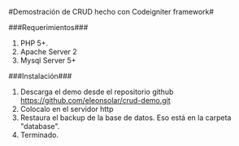 #Demostración de CRUD hecho con Codeigniter framework#

###Requerimientos###

1. PHP 5+.
2. Apache Server 2
3. Mysql Server 5+

###Instalación###

1. Descarga el demo desde el repositorio github https://github.com/eleonsolar/crud-demo.git
2. Colocalo en el servidor http
3. Restaura el backup de la base de datos. Eso está en la carpeta "database".
4. Terminado.
